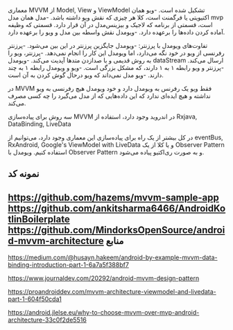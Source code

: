 معماری MVVM از Model, View  و ViewModel  تشکیل شده است.
-ویو همان اکتیویتی یا فرگمنت است، کلا هر چیزی که نقش ویو داشته باشد.
-مدل همان مدل mvp  است، قسمتی از برنامه که لاجیک و بیزینس‌مدل در آن قرار دارد. قسمتی که وظیفه آماده کردن داده‌ها را برعهده دارد.
-ویومدل نقش واسطه بین مدل و ویو را برعهده دارد.

تفاوت‌های ویو‌مدل با پرزنتر:
-ویومدل جایگزین پرزنتر در این بین می‌شود.
-پرزنتر رفرنسی از ویو در خود نگه می‌دارد، اما ویو‌مدل این کار را انجام نمی‌دهد.
-پرزنتر، ویو را به روش قدیمی و با صدازدن متد‌ها آپدیت می‌کند.
-ویومدل dataStream  ارسال می‌کند.
-پرزنتر و ویو رابطه ۱ به ۱ دارند، که مشکل بزرگی است.
-ویو و ویومدل رابطه ۱ به چند دارند.
-ویو مدل نمی‌داند که ویو درحال گوش کردن به آن است.

در MVVM فقط ویو یک رفرنس به ویومدل دارد و خود ویومدل هیچ رفرنسی به ویو نداشته و هیچ ایده‌ای ندارد که این داده‌هایی که از مدل می‌گیرد را چه کسی مصرف می‌کند.



سه روش برای پیاده‌سازی MVVM در اندروید وجود دارد، استفاده از Rxjava, DataBinding, LiveData

در کل بیشتر از یک راه برای پیاده‌سازی این معماری وجود دارد، می‌توانیم از eventBus, RxAndroid, Google's ViewModel with LiveData  و یا کلا از یک Observer Pattern استفاده کنیم.
ویومدل با Observer Pattern و به صورت ری‌اکتیو پیاده می‌شود.

نمونه کد
---
https://github.com/hazems/mvvm-sample-app
https://github.com/ankitsharma6466/AndroidKotlinBoilerplate
https://github.com/MindorksOpenSource/android-mvvm-architecture
منابع
---

https://medium.com/@husayn.hakeem/android-by-example-mvvm-data-binding-introduction-part-1-6a7a5f388bf7

https://www.journaldev.com/20292/android-mvvm-design-pattern

https://proandroiddev.com/mvvm-architecture-viewmodel-and-livedata-part-1-604f50cda1

https://android.jlelse.eu/why-to-choose-mvvm-over-mvp-android-architecture-33c0f2de5516
